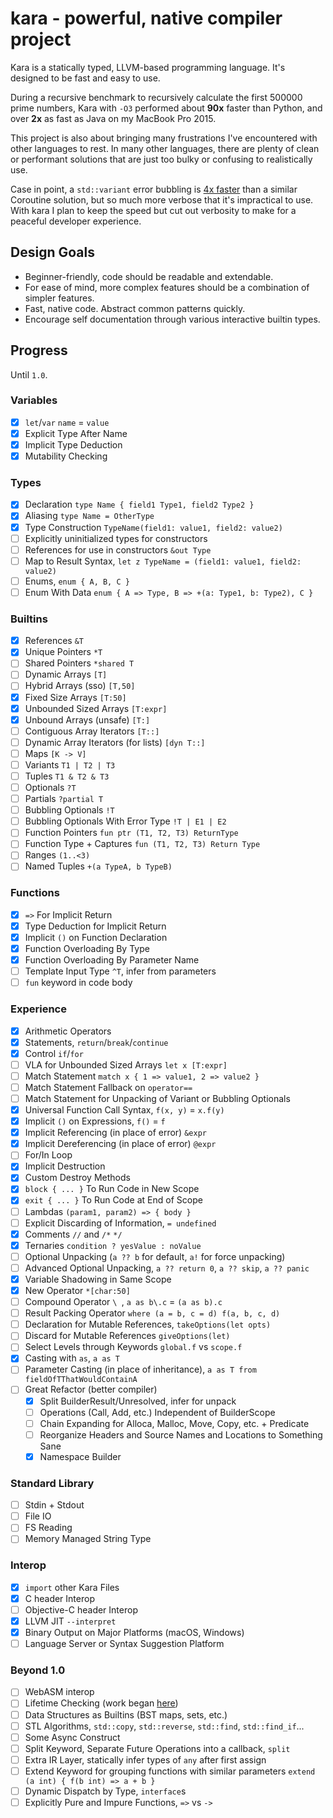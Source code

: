# kara - powerful, native compiler project

Kara is a statically typed, LLVM-based programming language. It's designed to be fast and easy to use.

During a recursive benchmark to recursively calculate the first 500000 prime numbers, Kara with `-O3` performed about **90x** faster than Python, and over **2x** as fast as Java on my MacBook Pro 2015.

This project is also about bringing many frustrations I've encountered with other languages to rest. In many other languages, there are plenty of clean or performant solutions that are just too bulky or confusing to realistically use.

Case in point, a `std::variant` error bubbling is [4x faster](https://godbolt.org/z/KPqnG4Wxj) than a similar Coroutine solution, but so much more verbose that it's impractical to use. With kara I plan to keep the speed but cut out verbosity to make for a peaceful developer experience.  

## Design Goals

 - Beginner-friendly, code should be readable and extendable.
 - For ease of mind, more complex features should be a combination of simpler features.
 - Fast, native code. Abstract common patterns quickly.
 - Encourage self documentation through various interactive builtin types.

## Progress
Until `1.0`.

### Variables
 - [x] `let`/`var` `name` = `value`
 - [x] Explicit Type After Name
 - [x] Implicit Type Deduction
 - [x] Mutability Checking

### Types
 - [x] Declaration `type Name { field1 Type1, field2 Type2 }`
 - [x] Aliasing `type Name = OtherType`
 - [x] Type Construction `TypeName(field1: value1, field2: value2)`
 - [ ] Explicitly uninitialized types for constructors
 - [ ] References for use in constructors `&out Type`
 - [ ] Map to Result Syntax, `let z TypeName = (field1: value1, field2: value2)`
 - [ ] Enums, `enum { A, B, C }`
 - [ ] Enum With Data `enum { A => Type, B => +(a: Type1, b: Type2), C }`

### Builtins
 - [x] References `&T`
 - [x] Unique Pointers `*T`
 - [ ] Shared Pointers `*shared T`
 - [ ] Dynamic Arrays `[T]`
 - [ ] Hybrid Arrays (sso) `[T,50]`
 - [x] Fixed Size Arrays `[T:50]`
 - [x] Unbounded Sized Arrays `[T:expr]`
 - [x] Unbound Arrays (unsafe) `[T:]`
 - [ ] Contiguous Array Iterators `[T::]`
 - [ ] Dynamic Array Iterators (for lists) `[dyn T::]`
 - [ ] Maps `[K -> V]`
 - [ ] Variants `T1 | T2 | T3`
 - [ ] Tuples `T1 & T2 & T3`
 - [ ] Optionals `?T`
 - [ ] Partials `?partial T`
 - [ ] Bubbling Optionals `!T`
 - [ ] Bubbling Optionals With Error Type `!T | E1 | E2`
 - [ ] Function Pointers `fun ptr (T1, T2, T3) ReturnType`
 - [ ] Function Type + Captures `fun (T1, T2, T3) Return Type`
 - [ ] Ranges `(1..<3)`
 - [ ] Named Tuples `+(a TypeA, b TypeB)`

### Functions
 - [x] `=>` For Implicit Return
 - [x] Type Deduction for Implicit Return
 - [x] Implicit `()` on Function Declaration
 - [x] Function Overloading By Type
 - [x] Function Overloading By Parameter Name
 - [ ] Template Input Type `^T`, infer from parameters
 - [ ] `fun` keyword in code body

### Experience
 - [x] Arithmetic Operators
 - [x] Statements, `return`/`break`/`continue`
 - [x] Control `if`/`for`
 - [ ] VLA for Unbounded Sized Arrays `let x [T:expr]`
 - [ ] Match Statement `match x { 1 => value1, 2 => value2 }`
 - [ ] Match Statement Fallback on `operator==`
 - [ ] Match Statement for Unpacking of Variant or Bubbling Optionals
 - [x] Universal Function Call Syntax, `f(x, y)` = `x.f(y)`
 - [x] Implicit `()` on Expressions, `f()` = `f`
 - [x] Implicit Referencing (in place of error) `&expr`
 - [x] Implicit Dereferencing (in place of error) `@expr`
 - [ ] For/In Loop
 - [x] Implicit Destruction
 - [x] Custom Destroy Methods
 - [x] `block { ... }` To Run Code in New Scope
 - [x] `exit { ... }` To Run Code at End of Scope
 - [ ] Lambdas `(param1, param2) => { body }`
 - [ ] Explicit Discarding of Information, `= undefined`
 - [x] Comments `//` and `/*` `*/`
 - [x] Ternaries `condition ? yesValue : noValue`
 - [ ] Optional Unpacking (`a ?? b` for default, `a!` for force unpacking)
 - [ ] Advanced Optional Unpacking, `a ?? return 0`, `a ?? skip`, `a ?? panic`
 - [x] Variable Shadowing in Same Scope
 - [x] New Operator `*[char:50]`
 - [ ] Compound Operator `\ `, `a as b\.c` = `(a as b).c`
 - [ ] Result Packing Operator `where (a = b, c = d) f(a, b, c, d)`
 - [ ] Declaration for Mutable References, `takeOptions(let opts)`
 - [ ] Discard for Mutable References `giveOptions(let)`
 - [ ] Select Levels through Keywords `global.f` vs `scope.f`
 - [x] Casting with `as`, `a as T`
 - [ ] Parameter Casting (in place of inheritance), `a as T from fieldOfTThatWouldContainA`
 - [ ] Great Refactor (better compiler)
   - [x] Split BuilderResult/Unresolved, infer for unpack
   - [ ] Operations (Call, Add, etc.) Independent of BuilderScope
   - [ ] Chain Expanding for Alloca, Malloc, Move, Copy, etc. + Predicate
   - [ ] Reorganize Headers and Source Names and Locations to Something Sane
   - [x] Namespace Builder

### Standard Library
 - [ ] Stdin + Stdout
 - [ ] File IO
 - [ ] FS Reading
 - [ ] Memory Managed String Type

### Interop
 - [x] `import` other Kara Files
 - [x] C header Interop
 - [ ] Objective-C header Interop
 - [x] LLVM JIT `--interpret`
 - [x] Binary Output on Major Platforms (macOS, Windows)
 - [ ] Language Server or Syntax Suggestion Platform

### Beyond 1.0
 - [ ] WebASM interop
 - [ ] Lifetime Checking (work began [here](https://github.com/1whatleytay/kara/tree/lifetimes))
 - [ ] Data Structures as Builtins (BST maps, sets, etc.)
 - [ ] STL Algorithms, `std::copy`, `std::reverse`, `std::find`, `std::find_if`...
 - [ ] Some Async Construct
 - [ ] Split Keyword, Separate Future Operations into a callback, `split`
 - [ ] Extra IR Layer, statically infer types of `any` after first assign
 - [ ] Extend Keyword for grouping functions with similar parameters `extend (a int) { f(b int) => a + b }`
 - [ ] Dynamic Dispatch by Type, `interface`s
 - [ ] Explicitly Pure and Impure Functions, `=>` vs `->`
